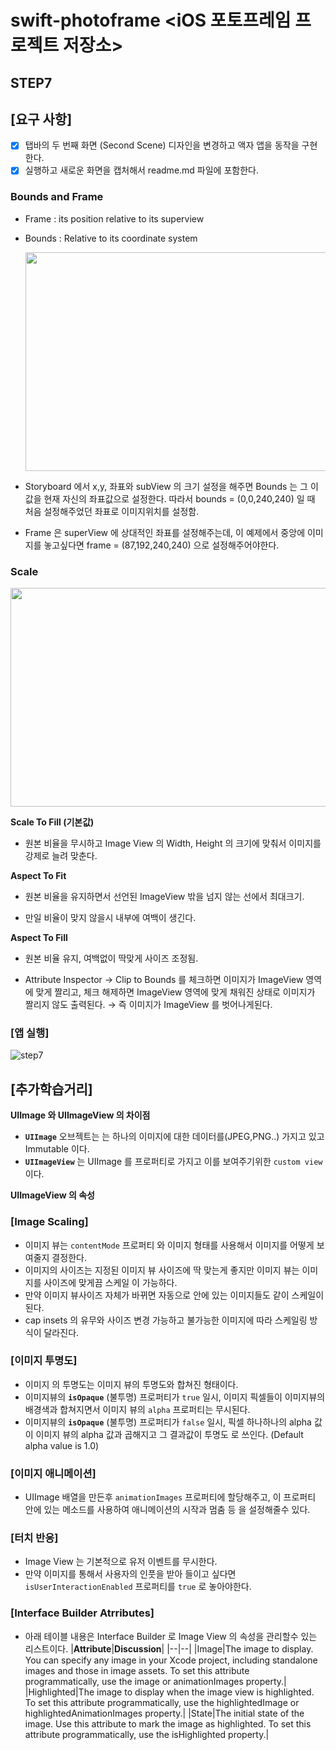 # swift-photoframe <iOS 포토프레임 프로젝트 저장소> 

## STEP7

## [요구 사항]
- [X] 탭바의 두 번째 화면 (Second Scene) 디자인을 변경하고 액자 앱을 동작을 구현한다.
- [X] 실행하고 새로운 화면을 캡처해서 readme.md 파일에 포함한다.
 
### Bounds and Frame

- Frame : its position relative to its superview 
- Bounds : Relative to its coordinate system
  <p align="center">
   <img src="https://user-images.githubusercontent.com/36659877/154794417-5164a125-2da3-4dab-8632-0ebdd70e8e85.png" width="550" height="350"> 
   </p>
   
- Storyboard 에서 x,y, 좌표와 subView 의 크기 설정을 해주면 Bounds 는 그 이 값을 현재 자신의 좌표값으로 설정한다. 따라서 bounds = (0,0,240,240) 일 때 처음 설정해주었던 좌표로 이미지위치를 설정함.
- Frame 은 superView 에 상대적인 좌표를 설정해주는데, 이 예제에서 중앙에 이미지를 놓고싶다면 frame = (87,192,240,240) 으로 설정해주어야한다.

### Scale 

  <p align="center">
     <img src="https://user-images.githubusercontent.com/36659877/154796103-26024a29-50e6-4a07-a29e-5426247e5bec.png" width="550" height="350"> 
   </p>

**Scale To Fill (기본값)** 

  - 원본 비율을 무시하고 Image View 의 Width, Height 의 크기에 맞춰서 이미지를 강제로 늘려 맞춘다. 

**Aspect To Fit**

  - 원본 비율을 유지하면서 선언된 ImageView 밖을 넘지 않는 선에서 최대크기. 

  - 만일 비율이 맞지 않을시 내부에 여백이 생긴다. 

**Aspect To Fill**

  - 원본 비율 유지, 여백없이 딱맞게 사이즈 조정됨. 

  - Attribute Inspector → Clip to Bounds 를 체크하면 이미지가 ImageView 영역에 맞게 짤리고, 체크 해제하면 ImageView 영역에 맞게 채워진 상태로 이미지가 짤리지 않도 출력된다. → 즉 이미지가 ImageView 를 벗어나게된다.
  
  
  
### [앱 실행]

![step7](https://user-images.githubusercontent.com/36659877/154800273-fef680ee-8597-4205-9e7c-d3a96ff8007f.gif)

  
  
## [추가학습거리]
**UIImage 와 UIImageView 의 차이점** 
- **`UIImage`** 오브젝트는 는 하나의 이미지에 대한 데이터를(JPEG,PNG..) 가지고 있고 Immutable 이다.
- **`UIImageView`** 는 UIImage 를 프로퍼티로 가지고 이를 보여주기위한 `custom view` 이다.

**UIImageView 의 속성** 

### [Image Scaling] 
- 이미지 뷰는 `contentMode` 프로퍼티 와 이미지 형태를 사용해서 이미지를 어떻게 보여줄지 결정한다. 
- 이미지의 사이즈는 지정된 이미지 뷰 사이즈에 딱 맞는게 좋지만 이미지 뷰는 이미지를 사이즈에 맞게끔 스케일 이 가능하다. 
- 만약 이미지 뷰사이즈 자체가 바뀌면 자동으로 안에 있는 이미지들도 같이 스케일이 된다. 
- cap insets 의 유무와 사이즈 변경 가능하고 불가능한 이미지에 따라 스케일링 방식이 달라진다. 


### [이미지 투명도]
- 이미지 의 투명도는 이미지 뷰의 투명도와 합쳐진 형태이다. 
- 이미지뷰의 **`isOpaque`** (불투명) 프로퍼티가 `true` 일시, 이미지 픽셀들이 이미지뷰의 배경색과 합쳐지면서 이미지 뷰의 `alpha` 프로퍼티는 무시된다. 
- 이미지뷰의 **`isOpaque`** (불투명) 프로퍼티가 `false` 일시, 픽셀 하나하나의 alpha 값이 이미지 뷰의 alpha 값과 곱해지고 그 결과값이 투명도 로 쓰인다. (Default alpha value is 1.0)
  
### [이미지 애니메이션]
- UIImage 배열을 만든후 `animationImages` 프로퍼티에 할당해주고, 이 프로퍼티 안에 있는 메소드를 사용하여 애니메이션의 시작과 멈춤 등 을 설정해줄수 있다.  

### [터치 반응] 
- Image View 는 기본적으로 유저 이벤트를 무시한다. 
- 만약 이미지를 통해서 사용자의 인풋을 받아 들이고 싶다면 `isUserInteractionEnabled` 프로퍼티를 `true` 로 놓아야한다. 
 
### [Interface Builder Atrributes]
- 아래 테이블 내용은 Interface Builder 로 Image View 의 속성을 관리할수 있는 리스트이다. 
|**Attribute**|**Discussion**|
|--|--|
|Image|The image to display. You can specify any image in your Xcode project, including standalone images and those in image assets. To set this attribute programmatically, use the image or animationImages property.|
|Highlighted|The image to display when the image view is highlighted. To set this attribute programmatically, use the highlightedImage or highlightedAnimationImages property.|
|State|The initial state of the image. Use this attribute to mark the image as highlighted. To set this attribute programmatically, use the isHighlighted property.|   
  
